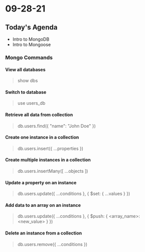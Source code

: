 # 09-28-21

## Today's Agenda
- Intro to MongoDB
- Intro to Mongoose

### Mongo Commands

#### View all databases
> show dbs

#### Switch to database
> use users_db

#### Retrieve all data from collection
> db.users.find({ "name": "John Doe" })

#### Create one instance in a collection
> db.users.insert({ ...properties })

#### Create multiple instances in a collection
> db.users.insertMany([ ...objects ])

#### Update a property on an instance
> db.users.update({ ...conditions }, { $set: { ...values } })

#### Add data to an array on an instance
> db.users.update({ ...conditions }, { $push: { <array_name>: <new_value> } })

#### Delete an instance from a collection
> db.users.remove({ ...conditions })
